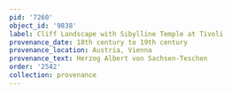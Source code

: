 ```yaml
---
pid: '7260'
object_id: '9838'
label: Cliff Landscape with Sibylline Temple at Tivoli
provenance_date: 18th century to 19th century
provenance_location: Austria, Vienna
provenance_text: Herzog Albert von Sachsen-Teschen
order: '2542'
collection: provenance
---
```

